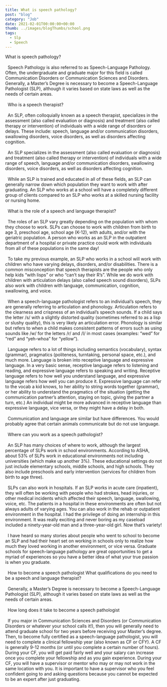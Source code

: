 ```yaml
---
title: What is speech pathology?
post: "blog"
category: "Job"
date: 2021-02-01T00:00:00+00:00
thumb: ../images/blogThumbs/school.png
tags:
  - Slp
  - Speech
---
```


What is speech pathology?
\
&nbsp;
\
&nbsp;
Speech Pathology is also referred to as Speech-Language Pathology. Often, the undergraduate and graduate major for this field is called Communication Disorders or Communication Sciences and Disorders. Generally, a Master’s Degree is necessary to become a Speech-Language Pathologist (SLP), although it varies based on state laws as well as the needs of certain areas.
\
&nbsp;
\
&nbsp;
Who is a speech therapist?
\
&nbsp;
\
&nbsp;
An SLP, often colloquially known as a speech therapist, specializes in the assessment (also called evaluation or diagnosis) and treatment (also called therapy or intervention) of individuals with a wide range of disorders or delays. These include: speech, language and/or communication disorders, swallowing disorders, voice disorders, as well as disorders affecting cognition.
\
&nbsp;
\
&nbsp;
An SLP specializes in the assessment (also called evaluation or diagnosis) and treatment (also called therapy or intervention) of individuals with a wide range of speech, language and/or communication disorders, swallowing disorders, voice disorders, as well as disorders affecting cognition.
\
&nbsp;
\
&nbsp;
While an SLP is trained and educated in all of these fields, an SLP can generally narrow down which population they want to work with after graduating. An SLP who works at a school will have a completely different group of clients compared to an SLP who works at a skilled nursing facility or nursing home.
\
&nbsp;
\
&nbsp;
What is the role of a speech and language therapist?
\
&nbsp;
\
&nbsp;
The roles of an SLP vary greatly depending on the population with whom they choose to work. SLPs can choose to work with children from birth to age 3, preschool age, school age (K-12), with adults, and/or with the geriatric population. A person who works as an SLP in the outpatient department of a hospital or private practice could work with individuals from all of these populations in the same day!
\
&nbsp;
\
&nbsp;
To take my previous example, an SLP who works in a school will work with children who have varying delays, disorders, and/or disabilities. There is a common misconception that speech therapists are the people who only help kids “with lisps” or who “can’t say their R’s”. While we do work with children with articulation delays (also called speech sound disorders), SLPs also work with children with language, communication, cognition, swallowing, and voice.
\
&nbsp;
\
&nbsp;
When a speech-language pathologist refers to an individual’s speech, they are generally referring to articulation and phonology. Articulation refers to the clearness and crispness of an individual’s speech sounds. If a child says the letter /s/ with a slightly distorted quality (sometimes referred to as a lisp or slushy quality), this is very likely an articulation error. Phonology is similar but refers to when a child makes consistent patterns of errors such as using sounds like /w/ for the letters /r/ and /l/ in most cases (examples: “wed” for “red” and “yeh-whoa” for “yellow”).
\
&nbsp;
\
&nbsp;
Language refers to a lot of things including semantics (vocabulary), syntax (grammar), pragmatics (politeness, turntaking, personal space, etc.), and much more. Language is broken into receptive language and expressive language. In a very basic sense, receptive language refers to listening and reading, and expressive language refers to speaking and writing. Receptive language refers to how well you understand language, and expressive language refers how well you can produce it. Expressive language can refer to the vocab a kid knows, to her ability to string words together (grammar), or her ability to understand the pragmatics of the situation (getting the communication partner’s attention, staying on topic, giving the partner a turn, etc.) An individual might be more advanced in receptive language than expressive language, vice versa, or they might have a delay in both.
\
&nbsp;
\
&nbsp;
Communication and language are similar but have differences. You would probably agree that certain animals communicate but do not use language.
\
&nbsp;
\
&nbsp;
Where can you work as a speech pathologist?
\
&nbsp;
\
&nbsp;
An SLP has many choices of where to work, although the largest percentage of SLPs work in school environments. According to ASHA, about 53% of SLPs work in educational environments not including universities (which make up another 3%). These educational settings do not just include elementary schools, middle schools, and high schools. They also include preschools and early intervention (services for children from birth to age three).
\
&nbsp;
\
&nbsp;
SLPs can also work in hospitals. If an SLP works in acute care (inpatient), they will often be working with people who had strokes, head injuries, or other medical incidents which affected their speech, language, swallowing, voice, etc. The patients in a hospital in these environments are often but not always adults of varying ages. You can also work in the rehab or outpatient environment in the hospital. I had the privilege of doing an internship in this environment. It was really exciting and never boring as my caseload included a ninety-year-old man and a three-year-old girl. Now that’s variety!
\
&nbsp;
\
&nbsp;
I have heard so many stories about people who went to school to become an SLP and had their heart set on working in schools only to realize how much they loved working in another environment, or vice versa. Graduate schools for speech-language pathology are great opportunities to get a myriad of experiences so you have a better idea of what your true passion is when you graduate.
\
&nbsp;
\
&nbsp;
How to become a speech pathologist
What qualifications do you need to be a speech and language therapist?
\
&nbsp;
\
&nbsp;
Generally, a Master’s Degree is necessary to become a Speech-Language Pathologist (SLP), although it varies based on state laws as well as the needs of certain areas.
\
&nbsp;
\
&nbsp;
How long does it take to become a speech pathologist
\
&nbsp;
\
&nbsp;
If you major in Communication Sciences and Disorders (or Communication Disorders or whatever your school calls it!), then you will generally need to attend graduate school for two years before receiving your Master’s degree. Then, to become fully certified as a speech-language pathologist, you will need to complete a clinical fellowship year (also known as CF or CFY). A CF is generally 9-12 months (or until you complete a certain number of hours). During your CF, you will get paid fairly well and your salary can increase once you complete your fellowship and as you gain experience. During your CF, you will have a supervisor or mentor who may or may not work in the same location with you. It is important to have a supervisor who you feel confident going to and asking questions because you cannot be expected to be an expert after just graduating.
